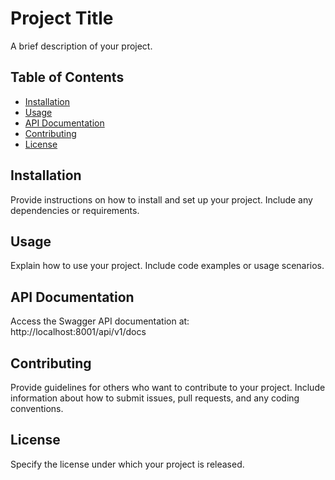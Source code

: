 # Project Title

A brief description of your project.

## Table of Contents

- [Installation](#installation)
- [Usage](#usage)
- [API Documentation](#api-documentation)
- [Contributing](#contributing)
- [License](#license)

## Installation

Provide instructions on how to install and set up your project. Include any dependencies or requirements.

## Usage

Explain how to use your project. Include code examples or usage scenarios.

## API Documentation

Access the Swagger API documentation at: http://localhost:8001/api/v1/docs

## Contributing

Provide guidelines for others who want to contribute to your project. Include information about how to submit issues, pull requests, and any coding conventions.

## License

Specify the license under which your project is released.

